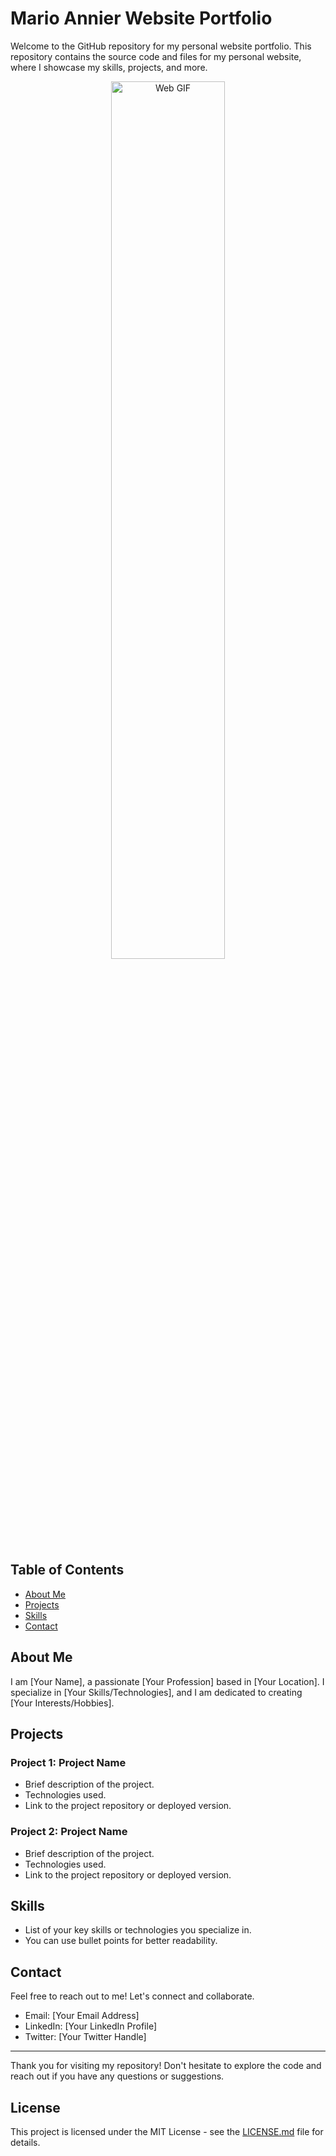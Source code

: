 # Mario Annier Website Portfolio 

Welcome to the GitHub repository for my personal website portfolio. This repository contains the source code and files for my personal website, where I showcase my skills, projects, and more.

<div align="center">
  <img src="https://api.apify.com/v2/key-value-stores/7JHDWcCyZ1u6qOSCR/records/marioannier.is-a.dev-scroll_lossy-comp" alt="Web GIF" width="60%">
</div>

## Table of Contents

- [About Me](#about-me)
- [Projects](#projects)
- [Skills](#skills)
- [Contact](#contact)

## About Me

I am [Your Name], a passionate [Your Profession] based in [Your Location]. I specialize in [Your Skills/Technologies], and I am dedicated to creating [Your Interests/Hobbies].

## Projects

### Project 1: Project Name
- Brief description of the project.
- Technologies used.
- Link to the project repository or deployed version.

### Project 2: Project Name
- Brief description of the project.
- Technologies used.
- Link to the project repository or deployed version.

## Skills

- List of your key skills or technologies you specialize in.
- You can use bullet points for better readability.

## Contact

Feel free to reach out to me! Let's connect and collaborate.

- Email: [Your Email Address]
- LinkedIn: [Your LinkedIn Profile]
- Twitter: [Your Twitter Handle]

---

Thank you for visiting my repository! Don't hesitate to explore the code and reach out if you have any questions or suggestions.

## License

This project is licensed under the MIT License - see the [LICENSE.md](LICENSE.md) file for details.


